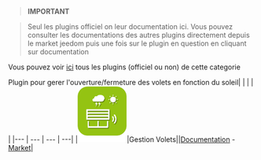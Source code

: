 
>**IMPORTANT**

>Seul les plugins officiel on leur documentation ici. Vous pouvez consulter les documentations des autres plugins directement depuis le market jeedom puis une fois sur le plugin en question en cliquant sur documentation


Vous pouvez voir [ici](https://market.jeedom.com/index.php?v=d&p=market&type=plugin&categorie=automatisation) tous les plugins (officiel ou non) de cette categorie

Plugin pour gerer l'ouverture/fermeture des volets en fonction du soleil| | | | |
|--- | --- | --- | ---|
|<img src="sunshutter/sunshutter_icon.png" width="100" />|Gestion Volets||[Documentation](sunshutter/index.md) - [Market](https://market.jeedom.com/index.php?v=d&p=market_display&id=3793)|
